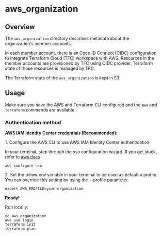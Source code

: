 # aws_organization

## Overview

The `aws_organization` directory describes metadata about the organization's member accounts.

In each member account, there is an Open ID Connect (OIDC) configuration to integrate Terraform Cloud (TFC) workspace with AWS. Resources in the member accounts are provisioned by TFC using OIDC provider. Terraform state of those resources is managed by TFC.

The Terraform state of the `aws_organization` is kept in S3.

## Usage

Make sure you have the AWS and Terraform CLI configured and the `aws` and `terraform` commands are available. 

### Authentication method

**AWS IAM Identity Center credentials (Recommended)**:

1\. Configure the AWS CLI to use AWS IAM Identity Center authentication

In your terminal, step through the sso configuration wizard.
If you get stuck, refer to [aws docs](https://docs.aws.amazon.com/cli/latest/userguide/cli-configure-sso.html#cli-configure-sso-configure)

```
aws configure sso
```

2\. Set the below env variable in your terminal to be used as default a profile.
You can override this setting by using the --profile parameter.
```
export AWS_PROFILE=your-organization
```

**Ready!**

Run locally:

```
cd aws_organization
aws sso login
terraform init
terraform plan
```